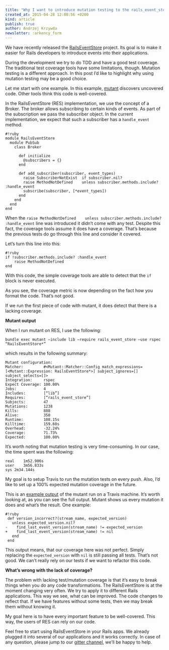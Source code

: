 ```yaml
---
title: "Why I want to introduce mutation testing to the rails_event_store gem"
created_at: 2015-04-28 12:08:56 +0200
kind: article
publish: true
author: Andrzej Krzywda
newsletter: :arkency_form
---
```


We have recently released the [RailsEventStore](https://github.com/arkency/rails_event_store) project. Its goal is to make it easier for Rails developers to introduce events into their applications.

During the development we try to do TDD and have a good test coverage. The traditional test coverage tools have some limitations, though. Mutation testing is a different approach. In this post I’d like to highlight why using mutation testing may be a good choice.

<!-- more -->

Let me start with one example. In this example, [mutant](https://github.com/mbj/mutant) discovers  uncovered code. Other tools think this code is well-covered.

In the RailsEventStore (RES) implementation, we use the concept of a Broker. The broker allows subscribing to certain kinds of events. As part of the subscription we pass the subscriber object. In the current implementation, we expect that such a subscriber has a `handle_event` method.

```
#!ruby
module RailsEventStore
  module PubSub
    class Broker

      def initialize
        @subscribers = {}
      end

      def add_subscriber(subscriber, event_types)
        raise SubscriberNotExist  if subscriber.nil?
        raise MethodNotDefined    unless subscriber.methods.include? :handle_event
        subscribe(subscriber, [*event_types])
      end
    end
  end
end
```

When the `raise MethodNotDefined    unless subscriber.methods.include? :handle_event` line was introduced it didn’t come with any test. Despite this fact, the coverage tools assume it does have a coverage. That’s because the previous tests do go through this line and consider it covered.

Let’s turn this line into this:

```
#!ruby
if !subscriber.methods.include? :handle_event
	raise MethodNotDefined
end
```

With this code, the simple coverage tools are able to detect that the `if` block is never executed.

As you see, the coverage metric is now depending on the fact how you format the code. That’s not good.

If we run the first piece of code with mutant, it does detect that there is a lacking coverage.

**Mutant output**

When I run mutant on RES, I use the following:

```
bundle exec mutant —include lib —require rails_event_store —use rspec “RailsEventStore*”
```

which results in the following summary:

```
Mutant configuration:
Matcher:         #<Mutant::Matcher::Config match_expressions=[<Mutant::Expression: RailsEventStore*>] subject_ignores=[] subject_selects=[]>
Integration:     rspec
Expect Coverage: 100.00%
Jobs:            4
Includes:        [“lib”]
Requires:        [“rails_event_store”]
Subjects:        47
Mutations:       1238
Kills:           888
Alive:           350
Runtime:         108.15s
Killtime:        159.60s
Overhead:        -32.24%
Coverage:        71.73%
Expected:        100.00%
```

It’s worth noting that mutation testing is very time-consuming. In our case, the time spent was the following:

```
real	1m52.906s
user	3m56.833s
sys	2m34.144s
```

My goal is to setup Travis to run the mutation tests on every push. Also, I’d like to set up a 100% expected mutation coverage in the future.

This is an [example output](https://travis-ci.org/arkency/rails_event_store/builds/60342041) of the mutant run on a Travis machine. It’s worth looking at, as you can see the full output. Mutant shows us every mutation it does and what’s the result. One example:

```
#!ruby
 def version_incorrect?(stream_name, expected_version)
   unless expected_version.nil?
-    find_last_event_version(stream_name) != expected_version
+    find_last_event_version(stream_name) != nil
   end
 end
```

This output means, that our coverage here was not perfect. Simply replacing the `expected_version` with `nil` is still passing all tests. That’s not good. We can’t really rely on our tests if we want to refactor this code. 

**What’s wrong with the lack of coverage?**

The problem with lacking test/mutation coverage is that it’s easy to break things when you do any code transformations. The RailsEventStore is at the moment changing very often. We try to apply it to different Rails applications. This way we see, what can be improved. The code changes to reflect that. If we have features without some tests, then we may break them without knowing it.

My goal here is to have every important feature to be well-covered. This way, the users of RES can rely on our code.

Feel free to start using RailsEventStore in your Rails apps. We already plugged it into several of our applications and it works correctly. In case of any question, please jump to our [gitter channel](https://gitter.im/arkency/rails_event_store), we’ll be happy to help.